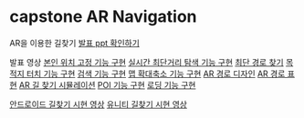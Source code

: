 # capstone AR Navigation
AR을 이용한 길찾기
[발표 ppt 확인하기](https://github.com/BackDev19/capstone/blob/main/document/%EC%BA%A1%EC%8A%A4%ED%86%A4%EB%94%94%EC%9E%90%EC%9D%B8_%EC%B5%9C%EC%A2%85.pdf)

발표 영상
[본인 위치 고정 기능 구현](https://youtube.com/shorts/Ew2pnPfZaeY?feature=share)
[실시간 최단거리 탐색 기능 구현](https://youtube.com/shorts/NRdRSCBG_wA?feature=share)
[최단 경로 찾기](https://youtu.be/BXtKFEG2NbA)
[목적지 터치 기능 구현](https://youtube.com/shorts/-CiVYTfj03Y?feature=share)
[검색 기능 구현](https://youtube.com/shorts/7JaQ5U4p3TI?feature=share)
[맵 확대축소 기능 구현](https://youtube.com/shorts/cEM_jMO2cNs?feature=share)
[AR 경로 디자인](https://youtube.com/shorts/MiMv6ss-uTU?feature=share)
[AR 경로 표현](https://youtube.com/shorts/LxNhjIW0UNU?feature=share)
[AR 길 찾기 시뮬레이션](https://youtube.com/shorts/7vLX2nlfFTA?feature=share)
[POI 기능 구현](https://youtube.com/shorts/l_YIEd0HNpU?feature=share)
[로딩 기능 구현](https://youtube.com/shorts/5guxake4DbU?feature=share)

[안드로이드 길찾기 시현 영상](https://youtu.be/Q2opK60kJUw)
[유니티 길찾기 시현 영상](https://youtu.be/8bZurKdrscc)
